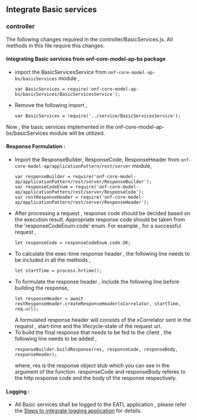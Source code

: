 ## Integrate Basic services

### controller 
The following changes required in the controller/BasicServices.js. 
All methods in this file require this changes. 

#### Integrating Basic services from onf-core-model-ap-bs package

* import the BasicServicesService from `onf-core-model-ap-bs/basicServices` module , 
  ```
  var BasicServices = require('onf-core-model-ap-bs/basicServices/BasicServicesService');
  ```
* Remove the following import  ,
  ```
  var BasicServices = require('../service/BasicServicesService');
  ```
Now , the basic services implemented in the onf-core-model-ap-bs/basicServices module will be utilized.

#### Response Formulation :
* Import the ResponseBuilder, ResponseCode, ResponseHeader from `onf-core-model-ap/applicationPattern/rest/server` module,
  ```
  var responseBuilder = require('onf-core-model-ap/applicationPattern/rest/server/ResponseBuilder');
  var responseCodeEnum = require('onf-core-model-ap/applicationPattern/rest/server/ResponseCode');
  var restResponseHeader = require('onf-core-model-ap/applicationPattern/rest/server/ResponseHeader');
  ```
* After processing a request , response code should be decided based on the execution result. Appropriate response code should be taken from the 'responseCodeEnum.code' enum. For example , for a successful request , 
  ```
  let responseCode = responseCodeEnum.code.OK;
  ```
* To calculate the exec-time response header , the following line needs to be included in all the methods , 
  ```
  let startTime = process.hrtime();
  ```
* To formulate the response header , include the following line before building the response, 
  ```
  let responseHeader = await restResponseHeader.createResponseHeader(xCorrelator, startTime, req.url);
  ```
  A formulated response header will consists of the xCorrelator sent in the request , start-time and the lifecycle-state of the request url.
* To build the final response that needs to be fed to the client , the following line needs to be added , 
  ```
  responseBuilder.buildResponse(res, responseCode, responseBody, responseHeader);
  ```
  where, res is the response object stub which you can see in the argument of the function. responseCode and responseBody referes to the http response code and the body of the response respectively.  

#### Logging :

* All Basic services shall be logged to the EATL application , please refer the [Steps to integrate logging application](./Steps2IntegrateLoggingApplication/Steps2IntegrateLoggingApplication.md)  for details.
 

